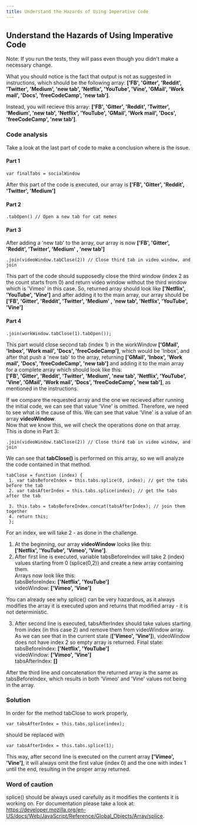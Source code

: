 ```yaml
---
title: Understand the Hazards of Using Imperative Code
---
```

## Understand the Hazards of Using Imperative Code

Note: If you run the tests, they will pass even though you didn't make a necessary change.

What you should notice is the fact that output is not as suggested in instructions, which should be the following array:
**['FB', 'Gitter', 'Reddit', 'Twitter', 'Medium', 'new tab', 'Netflix', 'YouTube', 'Vine', 'GMail', 'Work mail', 'Docs', 'freeCodeCamp', 'new tab']**.

Instead, you will recieve this array:
**['FB', 'Gitter', 'Reddit', 'Twitter', 'Medium', 'new tab', 'Netflix', 'YouTube', 'GMail', 'Work mail', 'Docs', 'freeCodeCamp', 'new tab']**.

### Code analysis

Take a look at the last part of code to make a conclusion where is the issue.

#### Part 1
```
var finalTabs = socialWindow
```
After this part of the code is executed, our array is **['FB', 'Gitter', 'Reddit', 'Twitter', 'Medium']**

#### Part 2
```
.tabOpen() // Open a new tab for cat memes  
 ```
 
#### Part 3
After adding a 'new tab' to the array,  our array is now **['FB', 'Gitter', 'Reddit', 'Twitter', 'Medium' , 'new tab']**
```
.join(videoWindow.tabClose(2)) // Close third tab in video window, and join
```
This part of the code should supposedly close the third window (index 2 as the count starts from 0) and return video window without the third window which is 'Vimeo' in this case. So, returned array should look like **['Netflix', 'YouTube', 'Vine']** and after adding it to the main array,  our array should be **['FB', 'Gitter', 'Reddit', 'Twitter', 'Medium' , 'new tab', 'Netflix', 'YouTube', 'Vine']**

#### Part 4
```
.join(workWindow.tabClose(1).tabOpen());
```
This part would close second tab (index 1) in the workWindow **['GMail', 'Inbox', 'Work mail', 'Docs', 'freeCodeCamp']**, which would be 'Inbox', and after that push a 'new tab' to the array, returning **['GMail', 'Inbox', 'Work mail', 'Docs', 'freeCodeCamp', 'new tab']** and adding it to the main array for a complete array which should look like this:  
**['FB', 'Gitter', 'Reddit', 'Twitter', 'Medium', 'new tab', 'Netflix', 'YouTube', 'Vine', 'GMail', 'Work mail', 'Docs', 'freeCodeCamp', 'new tab']**, as mentioned in the instructions.



If we compare the requested array and the one we recieved after running the initial code, we can see that value 'Vine' is omitted. Therefore, we need to see what is the cause of this. We can see that value 'Vine' is a value of an array **videoWindow**.  
Now that we know this, we will check the operations done on that array. This is done in Part 3:
```
.join(videoWindow.tabClose(2)) // Close third tab in video window, and join
```

We can see that **tabClose()** is performed on this array, so we will analyze the code contained in that method.
```
tabClose = function (index) {
 1. var tabsBeforeIndex = this.tabs.splice(0, index); // get the tabs before the tab
 2. var tabsAfterIndex = this.tabs.splice(index); // get the tabs after the tab

 3. this.tabs = tabsBeforeIndex.concat(tabsAfterIndex); // join them together 
 4. return this;
 };
 ```
 For an index, we will take 2 - as done in the challenge.
 1. At the beginning, our array **videoWindow** looks like this:   
 **['Netflix', 'YouTube', 'Vimeo', 'Vine']**.
 2. After first line is executed, variable tabsBeforeIndex will take 2 (index) values starting from 0 (splice(0,2))  and create  a new array containing them.  
 Arrays now look like this:  
 tabsBeforeIndex: **['Netflix', 'YouTube']**  
 videoWindow: **['Vimeo', 'Vine']**   
 
 You can already see why splice() can be very hazardous, as it always modifies the array it is executed upon and returns that modified array - it is not deterministic.  
 
 3. After second line is executed, tabsAfterIndex should take values starting from index (in this case 2) and remove them from videoWindow array. As we can see that in the current state (**['Vimeo', 'Vine']**), videoWindow does not have index 2 so empty array is returned. Final state:  
 tabsBeforeIndex: **['Netflix', 'YouTube']**  
 videoWindow: **['Vimeo', 'Vine']**  
 tabsAfterIndex: **[]**  
 
 After the third line and concatenation the returned array is the same as tabsBeforeIndex, which results in both 'Vimeo' and 'Vine' values not being in the array.  
 
 ### Solution
 
 In order for the method tabClose to work properly, 
 ```
 var tabsAfterIndex = this.tabs.splice(index);
 ```
 should be replaced with
 ```
 var tabsAfterIndex = this.tabs.splice(1);
 ```
 
 This way, after second line is executed on the current array **['Vimeo', 'Vine']**, it will always omit the first value (index 0) and the one with index 1 until the end, resulting in the proper array returned.

### Word of caution

splice() should be always used carefully as it modifies the contents it is working on. For documentation please take a look at:
https://developer.mozilla.org/en-US/docs/Web/JavaScript/Reference/Global_Objects/Array/splice.


<!-- The article goes here, in GitHub-flavored Markdown. Feel free to add YouTube videos, images, and CodePen/JSBin embeds  -->
